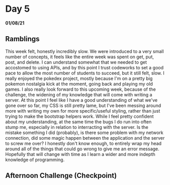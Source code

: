 # Day 5
__01/08/21__

## Ramblings

This week felt, honestly incredibly slow. We were introduced to a very small number of concepts, it feels like the entire week was spent on get, put, post, and delete. I can understand somewhat that we needed to get accostomed to using APIs, and by this point I trust codeworks to set a good pace to allow the most number of students to succeed, but it still felt, slow. I really enjoyed the pokedex project, mostly because I'm on a pretty big pokemon nostalgia kick at the moment, going back and playing my old games. I also really look forward to this upcoming week, because of the challenge, the widening of my knowledge that will come with writing a server. At this point I feel like I have a good understanding of what we've gone over so far, my CSS is still pretty lame, but I've been messing around more with writing my own for more specific/useful styling, rather than just trying to make the bootstrap helpers work. While I feel pretty confident about my understanding, at the same time the bugs I do run into often stump me, especially in relation to interracting with the server. Is the mistake something I did (probably), is there some problem with my network connection, did some magic happen between the application and the server to screw me over? I honestly don't know enough, to entirely wrap my head around all of the things that could go wrong to give me an error message. Hopefully that will change with time as I learn a wider and more indepth knowledge of programming. 

## Afternoon Challenge (Checkpoint)

